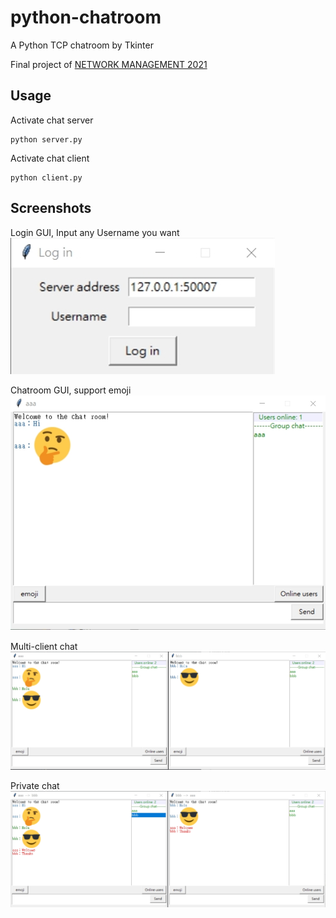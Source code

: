 # python-chatroom
A Python TCP chatroom by Tkinter

Final project of [NETWORK MANAGEMENT 2021](http://class-qry.acad.ncku.edu.tw/syllabus/online_display.php?syear=0109&sem=2&co_no=R750600&class_code=)

## Usage

Activate chat server
```
python server.py
```

Activate chat client
```
python client.py
```


## Screenshots
Login GUI, Input any Username you want
<img src="./images/login.jpg">


Chatroom GUI, support emoji
<img src="./images/chatroom.jpg">

Multi-client chat
<img src="./images/multi.jpg">



Private chat
<img src="./images/private.jpg">



